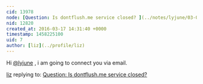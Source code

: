```yaml
---
cid: 13978
node: [Question: Is dontflush.me service closed? ](../notes/lyjune/03-09-2016/question-is-dontflush-me-service-closed)
nid: 12820
created_at: 2016-03-17 14:31:40 +0000
timestamp: 1458225100
uid: 7
author: [liz](../profile/liz)
---
```


Hi [@lyjune](/profile/lyjune) , i am going to connect you via email. 

[liz](../profile/liz) replying to: [Question: Is dontflush.me service closed? ](../notes/lyjune/03-09-2016/question-is-dontflush-me-service-closed)

